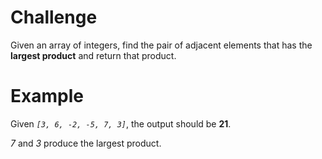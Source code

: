 # Challenge
Given an array of integers, find the pair of adjacent elements that has the **largest product** and return that product.

# Example
Given *`[3, 6, -2, -5, 7, 3]`*, the output should be **21**.

*7* and *3* produce the largest product.
